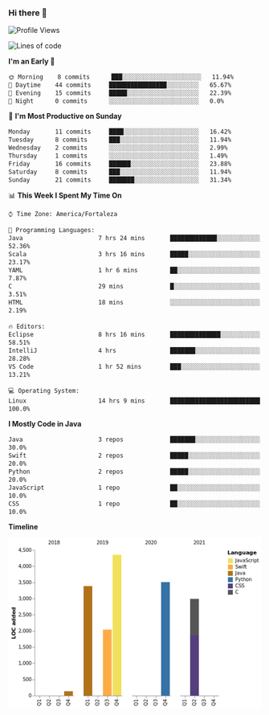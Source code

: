 ### Hi there 👋

<!--
**samuelpsouza/samuelpsouza** is a ✨ _special_ ✨ repository because its `README.md` (this file) appears on your GitHub profile.

Here are some ideas to get you started:

- 🔭 I’m currently working on ...
- 🌱 I’m currently learning ...
- 👯 I’m looking to collaborate on ...
- 🤔 I’m looking for help with ...
- 💬 Ask me about ...
- 📫 How to reach me: ...
- 😄 Pronouns: ...
- ⚡ Fun fact: ...
-->

<!--START_SECTION:waka-->
![Profile Views](http://img.shields.io/badge/Profile%20Views-140-blue)

![Lines of code](https://img.shields.io/badge/From%20Hello%20World%20I%27ve%20Written-16417%20lines%20of%20code-blue)

**I'm an Early 🐤** 

```text
🌞 Morning    8 commits      ███░░░░░░░░░░░░░░░░░░░░░░   11.94% 
🌆 Daytime    44 commits     ████████████████░░░░░░░░░   65.67% 
🌃 Evening    15 commits     █████░░░░░░░░░░░░░░░░░░░░   22.39% 
🌙 Night      0 commits      ░░░░░░░░░░░░░░░░░░░░░░░░░   0.0%

```
📅 **I'm Most Productive on Sunday** 

```text
Monday       11 commits     ████░░░░░░░░░░░░░░░░░░░░░   16.42% 
Tuesday      8 commits      ███░░░░░░░░░░░░░░░░░░░░░░   11.94% 
Wednesday    2 commits      ░░░░░░░░░░░░░░░░░░░░░░░░░   2.99% 
Thursday     1 commits      ░░░░░░░░░░░░░░░░░░░░░░░░░   1.49% 
Friday       16 commits     ██████░░░░░░░░░░░░░░░░░░░   23.88% 
Saturday     8 commits      ███░░░░░░░░░░░░░░░░░░░░░░   11.94% 
Sunday       21 commits     ███████░░░░░░░░░░░░░░░░░░   31.34%

```


📊 **This Week I Spent My Time On** 

```text
⌚︎ Time Zone: America/Fortaleza

💬 Programming Languages: 
Java                     7 hrs 24 mins       █████████████░░░░░░░░░░░░   52.36% 
Scala                    3 hrs 16 mins       █████░░░░░░░░░░░░░░░░░░░░   23.17% 
YAML                     1 hr 6 mins         ██░░░░░░░░░░░░░░░░░░░░░░░   7.87% 
C                        29 mins             █░░░░░░░░░░░░░░░░░░░░░░░░   3.51% 
HTML                     18 mins             ░░░░░░░░░░░░░░░░░░░░░░░░░   2.19%

🔥 Editors: 
Eclipse                  8 hrs 16 mins       ██████████████░░░░░░░░░░░   58.51% 
IntelliJ                 4 hrs               ███████░░░░░░░░░░░░░░░░░░   28.28% 
VS Code                  1 hr 52 mins        ███░░░░░░░░░░░░░░░░░░░░░░   13.21%

💻 Operating System: 
Linux                    14 hrs 9 mins       █████████████████████████   100.0%

```

**I Mostly Code in Java** 

```text
Java                     3 repos             ███████░░░░░░░░░░░░░░░░░░   30.0% 
Swift                    2 repos             █████░░░░░░░░░░░░░░░░░░░░   20.0% 
Python                   2 repos             █████░░░░░░░░░░░░░░░░░░░░   20.0% 
JavaScript               1 repo              ██░░░░░░░░░░░░░░░░░░░░░░░   10.0% 
CSS                      1 repo              ██░░░░░░░░░░░░░░░░░░░░░░░   10.0%

```


**Timeline**

![Chart not found](https://raw.githubusercontent.com/samuelpsouza/samuelpsouza/main/charts/bar_graph.png) 


<!--END_SECTION:waka-->